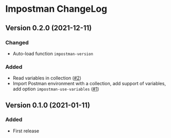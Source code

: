 # Impostman ChangeLog

## Version 0.2.0 (2021-12-11)

### Changed

- Auto-load function `impostman-version`

### Added

- Read variables in collection ([#2](https://github.com/flashcode/impostman/issues/2))
- Import Postman environment with a collection, add support of variables, add option `impostman-use-variables` ([#1](https://github.com/flashcode/impostman/issues/1))

## Version 0.1.0 (2021-01-11)

### Added

- First release
